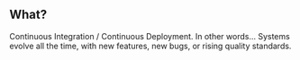 ## What?
Continuous Integration / Continuous Deployment. In other words... Systems evolve all the time, with new features, new bugs, or rising quality standards. 